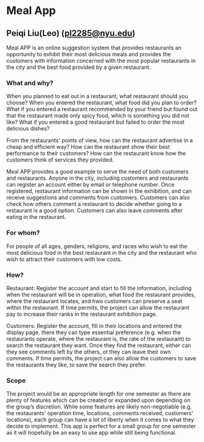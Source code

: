 # Meal App
## Peiqi Liu(Leo) (pl2285@nyu.edu)
Meal APP is an online suggestion system that provides restaurants an opportunity to exhibit their most delicious meals and provides the customers with information concerned with the most popular restaurants in the city and the best food provided by a given restaurant.

### What and why?
When you planned to eat out in a restaurant, what restaurant should you choose? When you entered the restaurant, what food did you plan to order? What if you entered a restaurant recommended by your friend but found out that the restaurant made only spicy food, which is something you did not like? What if you entered a good restaurant but failed to order the most delicious dishes?

From the restaurants' points of view, how can the restaurant advertise in a cheap and efficient way? How can the restaurant show their best performance to their customers? How can the restaurant know how the customers think of services they provided.

Meal APP provides a good example to serve the need of both customers and restaurants. Anyone in the city, including customers and restaurants can register an account either by email or telephone number. Once registered, restaurant information can be shown in the exhibition, and can receive suggestions and comments from customers. Customers can also check how others comment a restaurant to decide whether going to a restaurant is a good option. Customers can also leave comments after eating in the restaurant.

### For whom?
For people of all ages, genders, religions, and races who wish to eat the most delicious food in the best restaurant in the city and the restaurant who wish to attract their customers with low costs.

### How?
Restaurant: Register the account and start to fill the information, including when the restaurant will be in operation, what food the restaurant provides, where the restaurant locates, and hwo customers can preserve a seat within the restaurant. If time permits, the project can allow the restaurant pay to increase their ranks in the restaurant exhibition page.

Customers: Register the account, fill in their locations and entered the display page. there they can type essential preference (e.g. when the restaurants operate, where the restaurant is, the rate of the restaurant) to search the restaurant they want. Once they find the restaurant, either can they see comments left by the others, ot they can leave their own comments. If time permits, the project can also allow the customers to save the restaurants they like, to save the search they prefer.

### Scope
The project would be an appropriate length for one semester as there are plenty of features which can be created or expanded upon depending on the group’s discretion. While some features are likely non-negotiable (e.g. the restaurants' operation time, locations, comments received, customers' locations), each group can have a lot of liberty when it comes to what they decide to implement. This app is perfect for a small group for one semester as it will hopefully be an easy to use app while still being functional. 
